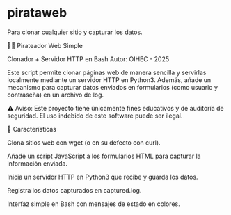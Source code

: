 # pirataweb
Para clonar cualquier sitio y capturar los datos.

🏴‍☠️ Pirateador Web Simple

Clonador + Servidor HTTP en Bash
Autor: OIHEC - 2025

Este script permite clonar páginas web de manera sencilla y servirlas localmente mediante un servidor HTTP en Python3. Además, añade un mecanismo para capturar datos enviados en formularios (como usuario y contraseña) en un archivo de log.

⚠️ Aviso: Este proyecto tiene únicamente fines educativos y de auditoría de seguridad. El uso indebido de este software puede ser ilegal.

📌 Características

Clona sitios web con wget (o en su defecto con curl).

Añade un script JavaScript a los formularios HTML para capturar la información enviada.

Inicia un servidor HTTP en Python3 que recibe y guarda los datos.

Registra los datos capturados en captured.log.

Interfaz simple en Bash con mensajes de estado en colores.
